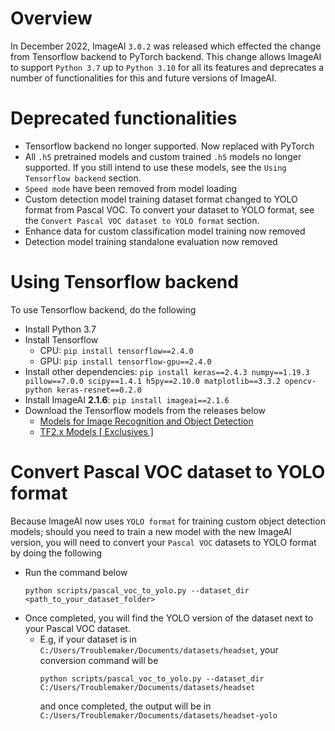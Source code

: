 # Overview

In December 2022, ImageAI `3.0.2` was released which effected the change from Tensorflow backend to PyTorch backend. This change allows ImageAI to support `Python 3.7` up to `Python 3.10` for all its features and deprecates a number of functionalities for this and future versions of ImageAI.


# Deprecated functionalities
- Tensorflow backend no longer supported. Now replaced with PyTorch
- All `.h5` pretrained models and custom trained `.h5` models no longer supported. If you still intend to use these models, see the `Using Tensorflow backend` section.
- `Speed mode` have been removed from model loading
- Custom detection model training dataset format changed to YOLO format from Pascal VOC. To convert your dataset to YOLO format, see the  `Convert Pascal VOC dataset to YOLO format` section.
- Enhance data for custom classification model training now removed
- Detection model training standalone evaluation now removed

# Using Tensorflow backend
To use Tensorflow backend, do the following

- Install Python 3.7
- Install Tensorflow 
  - CPU: `pip install tensorflow==2.4.0`
  - GPU: `pip install tensorflow-gpu==2.4.0`
- Install other dependencies: `pip install keras==2.4.3 numpy==1.19.3 pillow==7.0.0 scipy==1.4.1 h5py==2.10.0 matplotlib==3.3.2 opencv-python keras-resnet==0.2.0`
- Install ImageAI **2.1.6**: `pip install imageai==2.1.6`
- Download the Tensorflow models from the releases below
  - [Models for Image Recognition and Object Detection](https://github.com/OlafenwaMoses/ImageAI/releases/tag/1.0)
  - [TF2.x Models [ Exclusives ]](https://github.com/OlafenwaMoses/ImageAI/releases/tag/essentials-v5)



# Convert Pascal VOC dataset to YOLO format
Because ImageAI now uses `YOLO format` for training custom object detection models; should you need to train a new model with the new ImageAI version, you will need to convert your `Pascal VOC` datasets to YOLO format by doing the following 
- Run the command below
    ```
    python scripts/pascal_voc_to_yolo.py --dataset_dir <path_to_your_dataset_folder>
    ```
- Once completed, you will find the YOLO version of the dataset next to your Pascal VOC dataset.
  - E.g, if your dataset is in `C:/Users/Troublemaker/Documents/datasets/headset`, your conversion command will be
    ```
    python scripts/pascal_voc_to_yolo.py --dataset_dir C:/Users/Troublemaker/Documents/datasets/headset
    ```
    and once completed, the output will be in `C:/Users/Troublemaker/Documents/datasets/headset-yolo`

